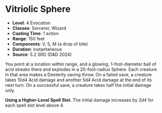 # Vitriolic Sphere

- **Level**: 4 Evocation
- **Classes**: Sorcerer, Wizard
- **Casting Time**: 1 action
- **Range**: 150 feet
- **Components**: V, S, M (a drop of bile)
- **Duration**: instantaneous
- **Source**: 5.2 SRD (D&D 2024)

You point at a location within range, and a glowing, 1-foot-diameter ball of acid streaks there and explodes in a 20-foot-radius Sphere. Each creature in that area makes a Dexterity saving throw. On a failed save, a creature takes 10d4 Acid damage and another 5d4 Acid damage at the end of its next turn. On a successful save, a creature takes half the initial damage only.

**Using a Higher-Level Spell Slot.** The initial damage increases by 2d4 for each spell slot level above 4.
